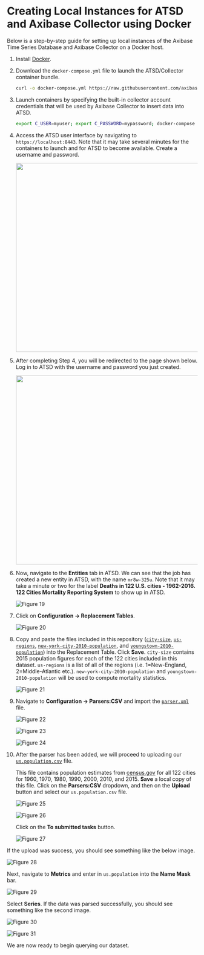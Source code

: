 # Creating Local Instances for ATSD and Axibase Collector using Docker

Below is a step-by-step guide for setting up local instances of the Axibase Time Series Database and Axibase Collector on a Docker host.

1. Install [Docker](https://docs.docker.com/engine/installation/linux/ubuntulinux/).

2. Download the `docker-compose.yml` file to launch the ATSD/Collector container bundle.

   ```sh
   curl -o docker-compose.yml https://raw.githubusercontent.com/axibase/atsd-use-cases/master/us-mortality/resources/docker-compose.yml
   ```

3. Launch containers by specifying the built-in collector account credentials that will be used by Axibase Collector to insert data into ATSD.

   ```sh
   export C_USER=myuser; export C_PASSWORD=mypassword; docker-compose pull && docker-compose up -d
   ```

4. Access the ATSD user interface by navigating to `https://localhost:8443`. Note that it may take several minutes for the containers to launch and for ATSD to become
   available. Create a username and password.

   <img src="images/Figure11.png" width="500" >

5. After completing Step 4, you will be redirected to the page shown below. Log in to ATSD with the username and password you just created.

    <img src="images/Figure12.png" width="500" >

6. Now, navigate to the **Entities** tab in ATSD. We can see that the job has created a new entity in ATSD, with the name `mr8w-325u`. Note that it may take a minute or two for the label **Deaths
   in 122 U.S. cities - 1962-2016. 122 Cities Mortality Reporting System** to show up in ATSD.

   ![Figure 19](./images/Figure19.png)

7. Click on **Configuration -> Replacement Tables**.

   ![Figure 20](./images/Figure20.png)

8. Copy and paste the files included in this repository ([`city-size`](resources/city-size), [`us-regions`](resources/us-regions),
   [`new-york-city-2010-population`](resources/new-york-city-2010-population), and [`youngstown-2010-population`](resources/youngstown-2010-population))
   into the Replacement Table. Click **Save**. `city-size` contains 2015 population figures for each of the 122 cities included in this dataset. `us-regions` is a list of all of the regions
   (i.e. 1=New-England, 2=Middle-Atlantic etc.). `new-york-city-2010-population` and `youngstown-2010-population` will be used to compute mortality statistics.

   ![Figure 21](./images/Figure21.png)

9. Navigate to **Configuration -> Parsers:CSV** and import the [`parser.xml`](resources/parser.xml) file.

   ![Figure 22](./images/Figure22.png)

   ![Figure 23](./images/Figure23.png)

   ![Figure 24](./images/Figure24.png)

10. After the parser has been added, we will proceed to uploading our [`us.population.csv`](resources/us.population.csv) file.

    This file contains population estimates from [census.gov](http://www.census.gov/data.html) for all 122 cities for 1960, 1970, 1980, 1990, 2000, 2010,
    and 2015. **Save** a local copy of this file. Click on the **Parsers:CSV** dropdown, and then on the **Upload** button and select our `us.population.csv` file.

    ![Figure 25](./images/Figure25.png)

    ![Figure 26](./images/Figure26.png)

    Click on the **To submitted tasks** button.

    ![Figure 27](./images/Figure27.png)

   If the upload was success, you should see something like the below image.

   ![Figure 28](./images/Figure28.png)

Next, navigate to **Metrics** and enter in `us.population` into the **Name Mask** bar.

   ![Figure 29](./images/Figure29.png)

   Select **Series**. If the data was parsed successfully, you should see something like the second image.

   ![Figure 30](./images/Figure30.png)

   ![Figure 31](./images/Figure31.png)

We are now ready to begin querying our dataset.